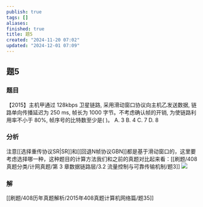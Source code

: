 ```yaml
---
publish: true
tags: []
aliases: 
finished: true
title: 题5
created: "2024-11-20 07:02"
updated: "2024-12-01 07:09"
---
```

## 题5
### 题目
【2015】主机甲通过 128kbps 卫星链路, 采用滑动窗口协议向主机乙发送数据, 链路单向传播延迟为 250 ms, 帧长为 1000 字节。不考虑确认帧的开销, 为使链路利用率不小于 80%, 帧序号的比特数至少是( )。 
A. 3 
B. 4 
C. 7 
D. 8
### 分析
注意[[选择重传协议SR|SR]]和[[回退N帧协议GBN]]都是基于滑动窗口的，这里要考虑选择哪一种，这种题目的计算方法我们和之前的真题对比起来看：[[刷题/408真题分类/计网真题/第 3 章数据链路层/3.2 流量控制与可靠传输机制/题3]]
![](https://img.hwenyi.live/202412011530013.webp)
### 解
[[刷题/408历年真题解析/2015年408真题计算机网络篇/题35]]